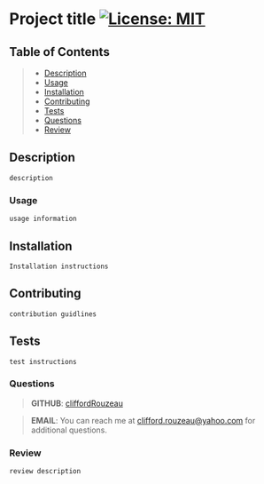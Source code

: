 # Project title  [![License: MIT](https://img.shields.io/badge/License-MIT-yellow.svg)](https://opensource.org/licenses/MIT) 

## Table of Contents
> * [Description](#description)
> * [Usage](#usage)
> * [Installation](#installation)
> * [Contributing](#contributing)
> * [Tests](#tests)
> * [Questions](#questions)
> * [Review](#review)

## Description

    description

### Usage
    usage information
    
## Installation 
    Installation instructions

## Contributing 
    contribution guidlines
  
## Tests 
    test instructions
    
### Questions
  
 > **GITHUB**: [cliffordRouzeau](https://github.com/cliffordRouzeau)

 > **EMAIL**: You can reach me at clifford.rouzeau@yahoo.com for additional questions.

### Review
    review description

    
  
    